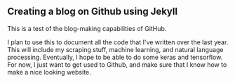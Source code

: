 ## Creating a blog on Github using Jekyll
This is a test of the blog-making capabilities of GitHub.

I plan to use this to document all the code that I've written over the last year. This will include my scraping stuff, machine learning, and natural language processing. Eventually, I hope to be able to do some keras and tensorflow. For now, I just want to get used to Github, and make sure that I know how to make a nice looking website.

